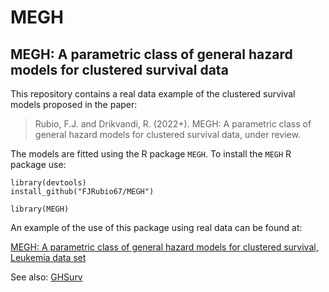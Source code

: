 # MEGH

## MEGH: A parametric class of general hazard models for clustered survival data

This repository contains a real data example of the clustered survival models proposed in the paper:

 > Rubio, F.J. and Drikvandi, R. (2022+). MEGH: A parametric class of general hazard models for clustered survival data, under review.

The models are fitted using the R package `MEGH`. To install the `MEGH` R package use:

```
library(devtools)
install_github("FJRubio67/MEGH")

library(MEGH)
```

An example of the use of this package using real data can be found at:

[MEGH: A parametric class of general hazard models for clustered survival, Leukemia data set](https://rpubs.com/FJRubio/MEGHLeuk)

See also: [GHSurv](https://github.com/FJRubio67/GHSurv)
